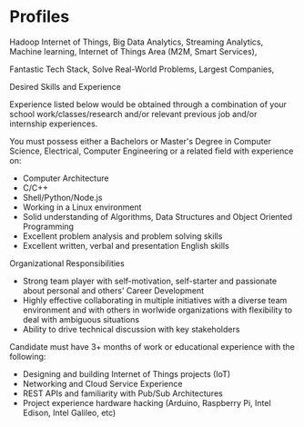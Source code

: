 # Profiles

Hadoop
Internet of Things, Big Data Analytics, Streaming Analytics, Machine learning, Internet of Things Area (M2M, Smart Services), 

Fantastic Tech Stack, Solve Real-World Problems, Largest Companies, 

Desired Skills and Experience

Experience listed below would be obtained through a combination of your school work/classes/research and/or relevant previous job and/or internship experiences. 

You must possess either a Bachelors or Master's Degree in Computer Science, Electrical, Computer Engineering or a related field with experience on:

- Computer Architecture
- C/C++
- Shell/Python/Node.js
- Working in a Linux environment
- Solid understanding of Algorithms, Data Structures and Object Oriented Programming
- Excellent problem analysis and problem solving skills
- Excellent written, verbal and presentation English skills

Organizational Responsibilities

- Strong team player with self-motivation, self-starter and passionate about personal and others' Career Development
- Highly effective collaborating in multiple initiatives with a diverse team environment and with others in worlwide organizations with flexibility to deal with ambiguous situations
- Ability to drive technical discussion with key stakeholders

Candidate must have 3+ months of work or educational experience with the following:

- Designing and building Internet of Things projects (IoT)
- Networking and Cloud Service Experience
- REST APIs and familiarity with Pub/Sub Architectures
- Project experience hardware hacking (Arduino, Raspberry Pi, Intel Edison, Intel Galileo, etc)
